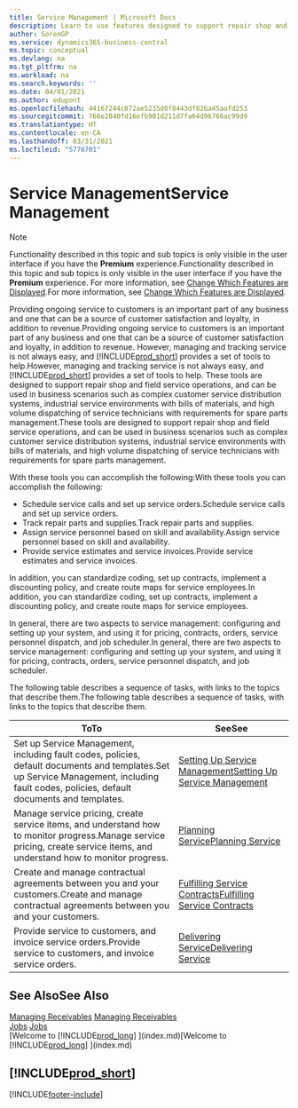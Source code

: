 ```yaml
---
title: Service Management | Microsoft Docs
description: Learn to use features designed to support repair shop and field service operations.
author: SorenGP
ms.service: dynamics365-business-central
ms.topic: conceptual
ms.devlang: na
ms.tgt_pltfrm: na
ms.workload: na
ms.search.keywords: ''
ms.date: 04/01/2021
ms.author: edupont
ms.openlocfilehash: 44167244c872ae5235d0f8443df826a45aafd253
ms.sourcegitcommit: 766e2840fd16efb901d211d7fa64d96766ac99d9
ms.translationtype: HT
ms.contentlocale: en-CA
ms.lasthandoff: 03/31/2021
ms.locfileid: "5776701"
---
```

# <a name="service-management"></a><span data-ttu-id="6e522-103">Service Management</span><span class="sxs-lookup"><span data-stu-id="6e522-103">Service Management</span></span>
> [!NOTE]
> <span data-ttu-id="6e522-104">Functionality described in this topic and sub topics is only visible in the user interface if you have the **Premium** experience.</span><span class="sxs-lookup"><span data-stu-id="6e522-104">Functionality described in this topic and sub topics is only visible in the user interface if you have the **Premium** experience.</span></span> <span data-ttu-id="6e522-105">For more information, see [Change Which Features are Displayed](ui-experiences.md).</span><span class="sxs-lookup"><span data-stu-id="6e522-105">For more information, see [Change Which Features are Displayed](ui-experiences.md).</span></span>

<span data-ttu-id="6e522-106">Providing ongoing service to customers is an important part of any business and one that can be a source of customer satisfaction and loyalty, in addition to revenue.</span><span class="sxs-lookup"><span data-stu-id="6e522-106">Providing ongoing service to customers is an important part of any business and one that can be a source of customer satisfaction and loyalty, in addition to revenue.</span></span> <span data-ttu-id="6e522-107">However, managing and tracking service is not always easy, and [!INCLUDE[prod_short](includes/prod_short.md)] provides a set of tools to help.</span><span class="sxs-lookup"><span data-stu-id="6e522-107">However, managing and tracking service is not always easy, and [!INCLUDE[prod_short](includes/prod_short.md)] provides a set of tools to help.</span></span> <span data-ttu-id="6e522-108">These tools are designed to support repair shop and field service operations, and can be used in business scenarios such as complex customer service distribution systems, industrial service environments with bills of materials, and high volume dispatching of service technicians with requirements for spare parts management.</span><span class="sxs-lookup"><span data-stu-id="6e522-108">These tools are designed to support repair shop and field service operations, and can be used in business scenarios such as complex customer service distribution systems, industrial service environments with bills of materials, and high volume dispatching of service technicians with requirements for spare parts management.</span></span>  

 <span data-ttu-id="6e522-109">With these tools you can accomplish the following:</span><span class="sxs-lookup"><span data-stu-id="6e522-109">With these tools you can accomplish the following:</span></span>  

* <span data-ttu-id="6e522-110">Schedule service calls and set up service orders.</span><span class="sxs-lookup"><span data-stu-id="6e522-110">Schedule service calls and set up service orders.</span></span>  
* <span data-ttu-id="6e522-111">Track repair parts and supplies.</span><span class="sxs-lookup"><span data-stu-id="6e522-111">Track repair parts and supplies.</span></span>  
* <span data-ttu-id="6e522-112">Assign service personnel based on skill and availability.</span><span class="sxs-lookup"><span data-stu-id="6e522-112">Assign service personnel based on skill and availability.</span></span>  
* <span data-ttu-id="6e522-113">Provide service estimates and service invoices.</span><span class="sxs-lookup"><span data-stu-id="6e522-113">Provide service estimates and service invoices.</span></span>  

<span data-ttu-id="6e522-114">In addition, you can standardize coding, set up contracts, implement a discounting policy, and create route maps for service employees.</span><span class="sxs-lookup"><span data-stu-id="6e522-114">In addition, you can standardize coding, set up contracts, implement a discounting policy, and create route maps for service employees.</span></span>  

<span data-ttu-id="6e522-115">In general, there are two aspects to service management: configuring and setting up your system, and using it for pricing, contracts, orders, service personnel dispatch, and job scheduler.</span><span class="sxs-lookup"><span data-stu-id="6e522-115">In general, there are two aspects to service management: configuring and setting up your system, and using it for pricing, contracts, orders, service personnel dispatch, and job scheduler.</span></span>  

<span data-ttu-id="6e522-116">The following table describes a sequence of tasks, with links to the topics that describe them.</span><span class="sxs-lookup"><span data-stu-id="6e522-116">The following table describes a sequence of tasks, with links to the topics that describe them.</span></span>   

|<span data-ttu-id="6e522-117">**To**</span><span class="sxs-lookup"><span data-stu-id="6e522-117">**To**</span></span>|<span data-ttu-id="6e522-118">**See**</span><span class="sxs-lookup"><span data-stu-id="6e522-118">**See**</span></span>|  
|------------|-------------|  
|<span data-ttu-id="6e522-119">Set up Service Management, including fault codes, policies, default documents and templates.</span><span class="sxs-lookup"><span data-stu-id="6e522-119">Set up Service Management, including fault codes, policies, default documents and templates.</span></span>|[<span data-ttu-id="6e522-120">Setting Up Service Management</span><span class="sxs-lookup"><span data-stu-id="6e522-120">Setting Up Service Management</span></span>](service-setup-service.md)|  
|<span data-ttu-id="6e522-121">Manage service pricing, create service items, and understand how to monitor progress.</span><span class="sxs-lookup"><span data-stu-id="6e522-121">Manage service pricing, create service items, and understand how to monitor progress.</span></span>|[<span data-ttu-id="6e522-122">Planning Service</span><span class="sxs-lookup"><span data-stu-id="6e522-122">Planning Service</span></span>](service-plan-service.md)|  
|<span data-ttu-id="6e522-123">Create and manage contractual agreements between you and your customers.</span><span class="sxs-lookup"><span data-stu-id="6e522-123">Create and manage contractual agreements between you and your customers.</span></span>|[<span data-ttu-id="6e522-124">Fulfilling Service Contracts</span><span class="sxs-lookup"><span data-stu-id="6e522-124">Fulfilling Service Contracts</span></span>](service-fulfill-service-contracts.md)|  
|<span data-ttu-id="6e522-125">Provide service to customers, and invoice service orders.</span><span class="sxs-lookup"><span data-stu-id="6e522-125">Provide service to customers, and invoice service orders.</span></span>|[<span data-ttu-id="6e522-126">Delivering Service</span><span class="sxs-lookup"><span data-stu-id="6e522-126">Delivering Service</span></span>](service-deliver-service.md)|  

## <a name="see-also"></a><span data-ttu-id="6e522-127">See Also</span><span class="sxs-lookup"><span data-stu-id="6e522-127">See Also</span></span>  
<span data-ttu-id="6e522-128">[Managing Receivables](receivables-manage-receivables.md) </span><span class="sxs-lookup"><span data-stu-id="6e522-128">[Managing Receivables](receivables-manage-receivables.md) </span></span>  
<span data-ttu-id="6e522-129">[Jobs](projects-how-create-jobs.md) </span><span class="sxs-lookup"><span data-stu-id="6e522-129">[Jobs](projects-how-create-jobs.md) </span></span>  
<span data-ttu-id="6e522-130">[Welcome to [!INCLUDE[prod_long](includes/prod_long.md)] ](index.md)</span><span class="sxs-lookup"><span data-stu-id="6e522-130">[Welcome to [!INCLUDE[prod_long](includes/prod_long.md)] ](index.md)</span></span>

## [!INCLUDE[prod_short](includes/free_trial_md.md)]  


[!INCLUDE[footer-include](includes/footer-banner.md)]